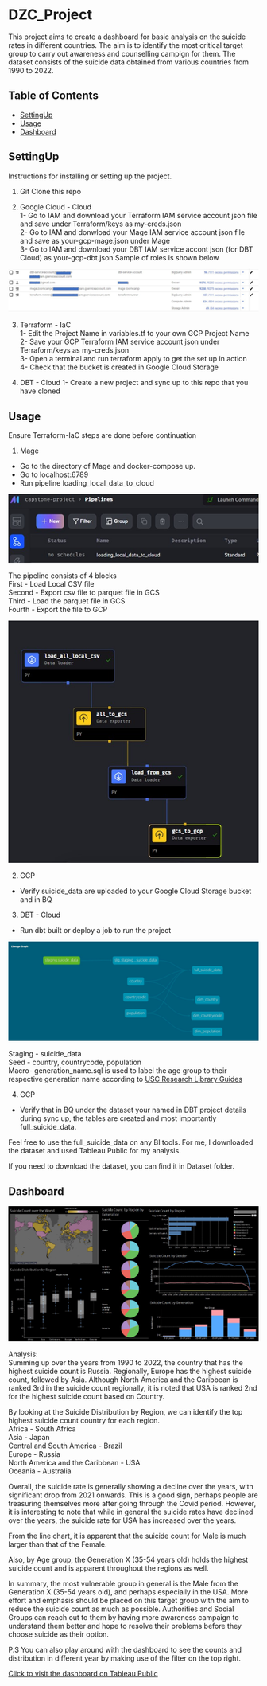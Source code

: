 # DZC_Project

This project aims to create a dashboard for basic analysis on the suicide rates in different countries. 
The aim is to identify the most critical target group to carry out awareness and counselling campign for them.
The dataset consists of the suicide data obtained from various countries from 1990 to 2022. 


## Table of Contents

- [SettingUp](#settingup)
- [Usage](#usage)
- [Dashboard](#dashboard)


## SettingUp
Instructions for installing or setting up the project. 

1) Git Clone this repo

2) Google Cloud - Cloud  
1- Go to IAM and download your Terraform IAM service account json file and save under Terraform/keys as my-creds.json  
2- Go to IAM and donwload your Mage IAM service account json file and save as your-gcp-mage.json under Mage  
3- Go to IAM and download your DBT IAM service accont json (for DBT Cloud) as your-gcp-dbt.json
Sample of roles is shown below  

![IAM roles](/Images/roles-gcp.JPG)


3) Terraform - IaC  
1- Edit the Project Name in variables.tf to your own GCP Project Name  
2- Save your GCP Terraform IAM service account json under Terraform/keys as my-creds.json  
3- Open a terminal and run terraform apply to get the set up in action  
4- Check that the bucket is created in Google Cloud Storage  



4) DBT - Cloud
1- Create a new project and sync up to this repo that you have cloned 



## Usage

Ensure Terraform-IaC steps are done before continuation  

1) Mage
- Go to the directory of Mage and docker-compose up.
- Go to localhost:6789
- Run pipeline loading_local_data_to_cloud  


![Mage UI](/Images/mage-pipeline-ui.jpg)

The pipeline consists of 4 blocks  
First - Load Local CSV file  
Second - Export csv file to parquet file in GCS  
Third - Load the parquet file in GCS  
Fourth - Export the file to GCP  

![Mage Pipeline](/Images/mage-pipeline.jpg)

2) GCP
- Verify suicide_data are uploaded to your Google Cloud Storage bucket and in BQ

3) DBT - Cloud
- Run dbt built or deploy a job to run the project  

![DBT Lineage](/Images/dbt-lineage2.jpg)

Staging - suicide_data  
Seed - country, countrycode, population  
Macro- generation_name.sql is used to label the age group to their respective generation name according to [USC Research Library Guides](https://libguides.usc.edu/busdem/age#:~:text=The%20Baby%20Boomer%20Generation%20%E2%80%93%20born,Z%20%E2%80%93%20born%201995%2D2012)

4) GCP
- Verify that in BQ under the dataset your named in DBT project details during sync up, the tables are created and most importantly full_suicide_data.

Feel free to use the full_suicide_data on any BI tools. For me, I downloaded the dataset and used Tableau Public for my analysis.

If you need to download the dataset, you can find it in Dataset folder.

## Dashboard  

![Dashboard](/Images/full-dashboard.JPG)

Analysis:  
Summing up over the years from 1990 to 2022, the country that has the highest suicide count is Russia. 
Regionally, Europe has the highest suicide count, followed by Asia. Although North America and the Caribbean is ranked 3rd in the suicide count regionally, it is noted that USA is ranked 2nd for the highest suicide count based on Country. 

By looking at the Suicide Distribution by Region, we can identify the top highest suicide count country for each region.   
Africa - South Africa  
Asia - Japan  
Central and South America - Brazil  
Europe - Russia  
North America and the Caribbean - USA  
Oceania - Australia  

Overall, the suicide rate is generally showing a decline over the years, with significant drop from 2021 onwards. This is a good sign, perhaps people are treasuring themselves more after going through the Covid period. However, it is interesting to note that while in general the suicide rates have declined over the years, the suicide rate for USA has increased over the years.

From the line chart, it is apparent that the suicide count for Male is much larger than that of the Female. 

Also, by Age group, the Generation X (35-54 years old) holds the highest suicide count and is apparent throughout the regions as well.

In summary, the most vulnerable group in general is the Male from the Generation X (35-54 years old), and perhaps especially in the USA. More effort and emphasis should be placed on this target group with the aim to reduce the suicide count as much as possible. Authorities and Social Groups can reach out to them by having more awareness campaign to understand them better and hope to resolve their problems before they choose suicide as their option.


P.S You can also play around with the dashboard to see the counts and distribution in different year by making use of the filter on the top right.

[Click to visit the dashboard on Tableau Public](https://public.tableau.com/app/profile/eugene6791/viz/SuicideCount/Dashboard1?publish=yes)